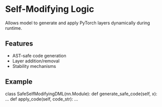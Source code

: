 

# Self-Modifying Logic

Allows model to generate and apply PyTorch layers dynamically during runtime.

## Features

- AST-safe code generation
- Layer addition/removal
- Stability mechanisms

## Example


class SafeSelfModifyingDML(nn.Module):
    def generate_safe_code(self, x):
        ...
    def apply_code(self, code_str):
        ...